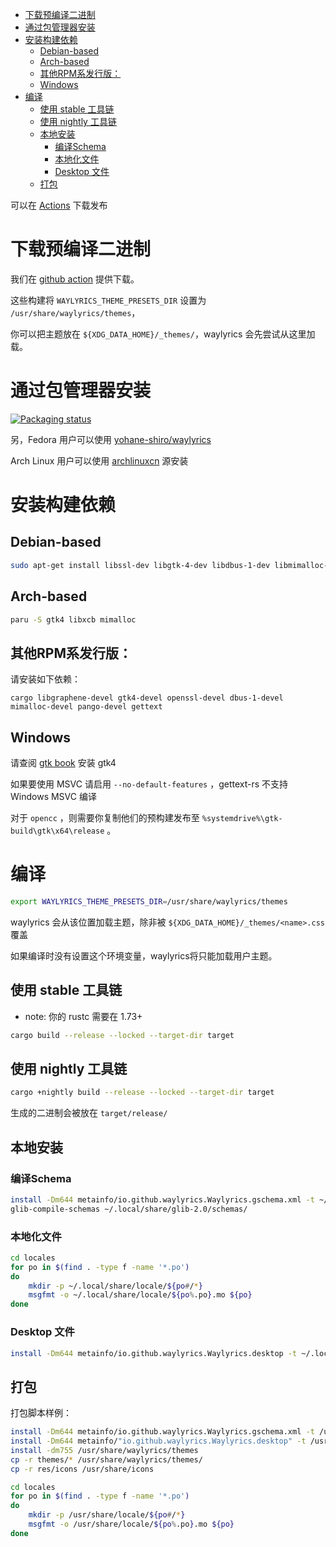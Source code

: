 
- [下载预编译二进制](#下载预编译二进制)
- [通过包管理器安装](#通过包管理器安装)
- [安装构建依赖](#安装构建依赖)
  - [Debian-based](#debian-based)
  - [Arch-based](#arch-based)
  - [其他RPM系发行版：](#其他rpm系发行版)
  - [Windows](#windows)
- [编译](#编译)
  - [使用 stable 工具链](#使用-stable-工具链)
  - [使用 nightly 工具链](#使用-nightly-工具链)
  - [本地安装](#本地安装)
    - [编译Schema](#编译schema)
    - [本地化文件](#本地化文件)
    - [Desktop 文件](#desktop-文件)
  - [打包](#打包)

可以在 [Actions](https://github.com/waylyrics/waylyrics/actions/workflows/smoketest.yml) 下载发布

# 下载预编译二进制

[builds]: https://github.com/waylyrics/waylyrics/actions/workflows/test.yml

我们在 [github action][builds] 提供下载。

这些构建将 `WAYLYRICS_THEME_PRESETS_DIR` 设置为 `/usr/share/waylyrics/themes`，

你可以把主题放在 `${XDG_DATA_HOME}/_themes/`，waylyrics 会先尝试从这里加载。

# 通过包管理器安装

[![Packaging status](https://repology.org/badge/vertical-allrepos/waylyrics.svg)](https://repology.org/project/waylyrics/versions)

另，Fedora 用户可以使用 [yohane-shiro/waylyrics](https://copr.fedorainfracloud.org/coprs/yohane-shiro/waylyrics/)

Arch Linux 用户可以使用 [archlinuxcn](https://github.com/archlinuxcn/repo) 源安装

# 安装构建依赖

## Debian-based

```bash
sudo apt-get install libssl-dev libgtk-4-dev libdbus-1-dev libmimalloc-dev gettext
```

## Arch-based

```bash
paru -S gtk4 libxcb mimalloc
```

## 其他RPM系发行版：

请安装如下依赖：

```
cargo libgraphene-devel gtk4-devel openssl-devel dbus-1-devel mimalloc-devel pango-devel gettext
```

## Windows

请查阅 [gtk book](https://gtk-rs.org/gtk4-rs/stable/latest/book/installation_windows.html#install-gtk-4) 安装 gtk4

如果要使用 MSVC 请启用 `--no-default-features` ，gettext-rs 不支持 Windows MSVC 编译

对于 `opencc` ，则需要你复制他们的预构建发布至 `%systemdrive%\gtk-build\gtk\x64\release` 。

# 编译

```bash
export WAYLYRICS_THEME_PRESETS_DIR=/usr/share/waylyrics/themes
```

waylyrics 会从该位置加载主题，除非被 `${XDG_DATA_HOME}/_themes/<name>.css` 覆盖

如果编译时没有设置这个环境变量，waylyrics将只能加载用户主题。

## 使用 stable 工具链

* note: 你的 rustc 需要在 1.73+

```bash
cargo build --release --locked --target-dir target
```

## 使用 nightly 工具链

```bash
cargo +nightly build --release --locked --target-dir target
```

生成的二进制会被放在 `target/release/`

## 本地安装

### 编译Schema

```bash
install -Dm644 metainfo/io.github.waylyrics.Waylyrics.gschema.xml -t ~/.local/share/glib-2.0/schemas/
glib-compile-schemas ~/.local/share/glib-2.0/schemas/
```

### 本地化文件

```bash
cd locales
for po in $(find . -type f -name '*.po')
do
    mkdir -p ~/.local/share/locale/${po#/*}
    msgfmt -o ~/.local/share/locale/${po%.po}.mo ${po}
done
```

### Desktop 文件

```bash
install -Dm644 metainfo/io.github.waylyrics.Waylyrics.desktop -t ~/.local/share/applications
```

## 打包

打包脚本样例：

```bash
install -Dm644 metainfo/io.github.waylyrics.Waylyrics.gschema.xml -t /usr/share/glib-2.0/schemas/
install -Dm644 metainfo/"io.github.waylyrics.Waylyrics.desktop" -t /usr/share/applications/
install -dm755 /usr/share/waylyrics/themes
cp -r themes/* /usr/share/waylyrics/themes/
cp -r res/icons /usr/share/icons

cd locales
for po in $(find . -type f -name '*.po')
do
    mkdir -p /usr/share/locale/${po#/*}
    msgfmt -o /usr/share/locale/${po%.po}.mo ${po}
done
```
